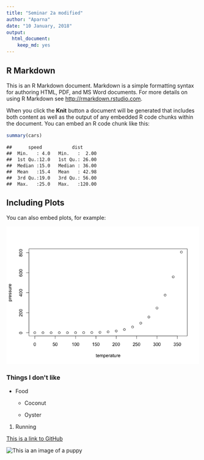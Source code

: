 ```yaml
---
title: "Seminar 2a modified"
author: "Aparna"
date: "10 January, 2018"
output: 
  html_document: 
    keep_md: yes
---
```




## R Markdown

This is an R Markdown document. Markdown is a simple formatting syntax for authoring HTML, PDF, and MS Word documents. For more details on using R Markdown see <http://rmarkdown.rstudio.com>.

When you click the **Knit** button a document will be generated that includes both content as well as the output of any embedded R code chunks within the document. You can embed an R code chunk like this:


```r
summary(cars)
```

```
##      speed           dist       
##  Min.   : 4.0   Min.   :  2.00  
##  1st Qu.:12.0   1st Qu.: 26.00  
##  Median :15.0   Median : 36.00  
##  Mean   :15.4   Mean   : 42.98  
##  3rd Qu.:19.0   3rd Qu.: 56.00  
##  Max.   :25.0   Max.   :120.00
```

## Including Plots

You can also embed plots, for example:

![](Seminar2a_files/figure-html/pressure-1.png)<!-- -->



### Things I don't like



* Food


    * Coconut
  
    * Oyster


1. Running


[This is a link to GitHub](https://github.com/)

![This ia an image of a puppy](http://cdn2-www.dogtime.com/assets/uploads/gallery/30-impossibly-cute-puppies/impossibly-cute-puppy-8.jpg)







